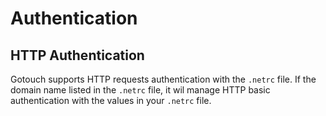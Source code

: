 # Authentication

## HTTP Authentication

Gotouch supports HTTP requests authentication with the `.netrc` file. If the domain name listed in the `.netrc` file, it
wil manage HTTP basic authentication with the values in your `.netrc` file.